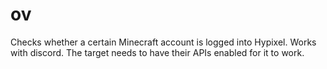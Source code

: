 # ov
Checks whether a certain Minecraft account is logged into Hypixel.
Works with discord.
The target needs to have their APIs enabled for it to work.
